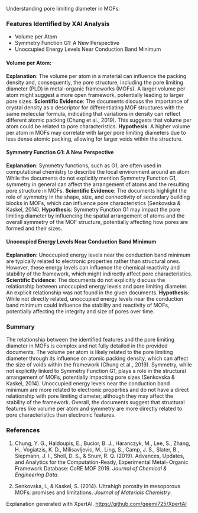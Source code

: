 Understanding pore limiting diameter in MOFs:
### Features Identified by XAI Analysis
- Volume per Atom
- Symmetry Function G1: A New Perspective
- Unoccupied Energy Levels Near Conduction Band Minimum

#### Volume per Atom:
**Explanation**: The volume per atom in a material can influence the packing density and, consequently, the pore structure, including the pore limiting diameter (PLD) in metal-organic frameworks (MOFs). A larger volume per atom might suggest a more open framework, potentially leading to larger pore sizes.
**Scientific Evidence**: The documents discuss the importance of crystal density as a descriptor for differentiating MOF structures with the same molecular formula, indicating that variations in density can reflect different atomic packing (Chung et al., 2019). This suggests that volume per atom could be related to pore characteristics.
**Hypothesis**: A higher volume per atom in MOFs may correlate with larger pore limiting diameters due to less dense atomic packing, allowing for larger voids within the structure.

#### Symmetry Function G1: A New Perspective
**Explanation**: Symmetry functions, such as G1, are often used in computational chemistry to describe the local environment around an atom. While the documents do not explicitly mention Symmetry Function G1, symmetry in general can affect the arrangement of atoms and the resulting pore structure in MOFs.
**Scientific Evidence**: The documents highlight the role of symmetry in the shape, size, and connectivity of secondary building blocks in MOFs, which can influence pore characteristics (Senkovska & Kaskel, 2014).
**Hypothesis**: Symmetry Function G1 may impact the pore limiting diameter by influencing the spatial arrangement of atoms and the overall symmetry of the MOF structure, potentially affecting how pores are formed and their sizes.

#### Unoccupied Energy Levels Near Conduction Band Minimum
**Explanation**: Unoccupied energy levels near the conduction band minimum are typically related to electronic properties rather than structural ones. However, these energy levels can influence the chemical reactivity and stability of the framework, which might indirectly affect pore characteristics.
**Scientific Evidence**: The documents do not explicitly discuss the relationship between unoccupied energy levels and pore limiting diameter. An explicit relationship was not found in the given documents.
**Hypothesis**: While not directly related, unoccupied energy levels near the conduction band minimum could influence the stability and reactivity of MOFs, potentially affecting the integrity and size of pores over time.

### Summary
The relationship between the identified features and the pore limiting diameter in MOFs is complex and not fully detailed in the provided documents. The volume per atom is likely related to the pore limiting diameter through its influence on atomic packing density, which can affect the size of voids within the framework (Chung et al., 2019). Symmetry, while not explicitly linked to Symmetry Function G1, plays a role in the structural arrangement of MOFs, potentially impacting pore sizes (Senkovska & Kaskel, 2014). Unoccupied energy levels near the conduction band minimum are more related to electronic properties and do not have a direct relationship with pore limiting diameter, although they may affect the stability of the framework. Overall, the documents suggest that structural features like volume per atom and symmetry are more directly related to pore characteristics than electronic features.

### References
1. Chung, Y. G., Haldoupis, E., Bucior, B. J., Haranczyk, M., Lee, S., Zhang, H., Vogiatzis, K. D., Milisavljevic, M., Ling, S., Camp, J. S., Slater, B., Siepmann, J. I., Sholl, D. S., & Snurr, R. Q. (2019). Advances, Updates, and Analytics for the Computation-Ready, Experimental Metal−Organic Framework Database: CoRE MOF 2019. *Journal of Chemical & Engineering Data*.

2. Senkovska, I., & Kaskel, S. (2014). Ultrahigh porosity in mesoporous MOFs: promises and limitations. *Journal of Materials Chemistry*.

Explanation generated with XpertAI. https://github.com/geemi725/XpertAI
